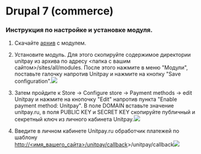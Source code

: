 # Drupal 7 \(commerce\)

### Инструкция по настройке и установке модуля. <a id="instrukciya-po-nastroike-i-ustanovke-modulya"></a>

1. Скачайте [архив](https://github.com/unitpay/commerce-module) с модулем.

2. Установите модуль. Для этого скопируйте содержимое директории unitpay из архива по адресу &lt;папка с вашим сайтом&gt;/sites/all/modules. После этого нажмите в меню "Модули", поставьте галочку напротив Unitpay и нажмите на кнопку "Save configuration".![](https://d33v4339jhl8k0.cloudfront.net/docs/assets/551a91dbe4b0221aadf24410/images/5790e6dac6979160ca145f87/file-sI2HHz5cfy.png)

3. Затем пройдите к Store -&gt; Configure store -&gt; Payment methods -&gt; edit Unitpay и нажмите на кнопочку "Edit" напротив пункта "Enable payment method: Unitpay". В поле DOMAIN вставьте значение unitpay.ru, в поля PUBLIC KEY и SECRET KEY скопируйте публичный и секретный ключ из личного кабинета Unitpay.![](https://d33v4339jhl8k0.cloudfront.net/docs/assets/551a91dbe4b0221aadf24410/images/5e68c38e2c7d3a7e9ae90120/file-ZT3pa1HeMz.png)

4. Введите в личном кабинете Unitpay.ru обработчик платежей по шаблону [http://&lt;имя\_вашего\_сайта&gt;/unitpay/callback](http://xn--/%3C__-7vebaolv6au8a9a1ct4h3f/)&gt;/unitpay/callback![](https://d33v4339jhl8k0.cloudfront.net/docs/assets/551a91dbe4b0221aadf24410/images/5790eaed9033602936037f10/file-d5eQvOskcg.png)

